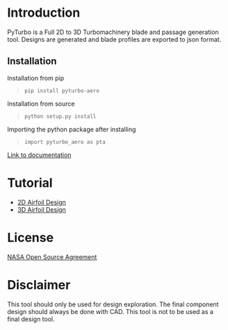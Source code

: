 # Introduction
PyTurbo is a Full 2D to 3D Turbomachinery blade and passage generation tool. Designs are generated and blade profiles are exported to json format.

## Installation 
Installation from pip
> `pip install pyturbo-aero`

Installation from source
> `python setup.py install`

Importing the python package after installing
> `import pyturbo_aero as pta`

[Link to documentation](https://lte-turbo.gitlab.grc.nasa.gov/pyturbo/)

# Tutorial
- [2D Airfoil Design](https://colab.research.google.com/github/nasa/pyturbo-aero/blob/main/tutorials/2D_DesignTutorial.ipynb)
- [3D Airfoil Design](https://colab.research.google.com/github/nasa/pyturbo-aero/blob/main/tutorials/2D_DesignTutorial.ipynb)

# License
[NASA Open Source Agreement](https://opensource.org/licenses/NASA-1.3)


# Disclaimer
This tool should only be used for design exploration. The final component design should always be done with CAD. This tool is not to be used as a final design tool. 
